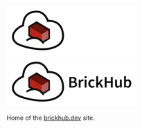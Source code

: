 ![BrickHub][logo_white]
![BrickHub][logo_black]

Home of the [brickhub.dev][brick_hub_link] site.

[brick_hub_link]: https://brickhub.dev
[logo_black]: assets/brick_hub_logo_black.png#gh-light-mode-only
[logo_white]: assets/brick_hub_logo_white.png#gh-dark-mode-only
